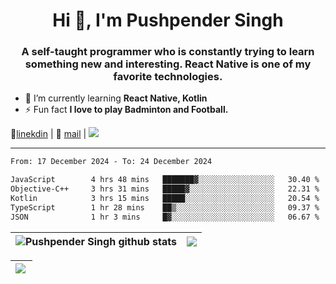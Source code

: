 <h1 align="center">Hi 👋, I'm Pushpender Singh</h1>
<h3 align="center">A self-taught programmer who is constantly trying to learn something new and interesting. React Native is one of my favorite technologies.</h3>

- 🌱 I’m currently learning **React Native, Kotlin**
- ⚡ Fun fact **I love to play Badminton and Football.**

👔[linekdin](https://www.linkedin.com/in/pushpender-singh-240061202/) | 📧 [mail](mailto:pushpendersingh694@gmail.com) | 
<a href="https://github.com/pushpender-singh-ap/pushpender-singh-ap">
    <img src="https://komarev.com/ghpvc/?username=pushpender-singh-ap&style=for-the-badge">
</a>


---

<!--START_SECTION:waka-->

```txt
From: 17 December 2024 - To: 24 December 2024

JavaScript        4 hrs 48 mins   ███████▓░░░░░░░░░░░░░░░░░   30.40 %
Objective-C++     3 hrs 31 mins   █████▓░░░░░░░░░░░░░░░░░░░   22.31 %
Kotlin            3 hrs 15 mins   █████░░░░░░░░░░░░░░░░░░░░   20.54 %
TypeScript        1 hr 28 mins    ██▒░░░░░░░░░░░░░░░░░░░░░░   09.37 %
JSON              1 hr 3 mins     █▓░░░░░░░░░░░░░░░░░░░░░░░   06.67 %
```

<!--END_SECTION:waka-->


| <a><img align="center" src="https://github-readme-stats-iota-ecru-15.vercel.app/api?username=pushpender-singh-ap&show_icons=true&include_all_commits=true&theme=buefy&hide_border=true" alt="Pushpender Singh github stats" /></a> | <a><img align="center" src="https://github-readme-stats-iota-ecru-15.vercel.app/api/top-langs/?username=pushpender-singh-ap&layout=compact&theme=buefy&hide_border=true" /></a> |
| ------------- | ------------- |

| <a> <img align="left" src="https://github-readme-streak-stats.herokuapp.com/?user=pushpender-singh-ap" /></br> </a> |
| ------------- |
